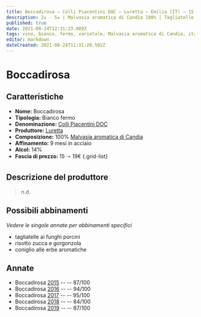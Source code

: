 ```yaml
---
title: Boccadirosa – Colli Piacentini DOC – Luretta – Emilia (IT) – 15 🠒 19€
description: 2★ - 5★ | Malvasia aromatica di Candia 100% | Tagliatelle ai funghi porcini – Risotto zucca e gorgonzola – Coniglio alle erbe aromatiche
published: true
date: 2021-08-24T12:31:23.089Z
tags: vino, bianco, fermo, varietale, Malvasia aromatica di Candia, italia, emilia, tagliatelle ai funghi porcini, risotto zucca e gorgonzola, coniglio alle erbe aromatiche, 15 🠒 19€, 5 stelle
editor: markdown
dateCreated: 2021-08-24T11:31:20.502Z
---
```


# Boccadirosa

## Caratteristiche
- **Nome:** Boccadirosa
- **Tipologia:** Bianco fermo
- **Denominazione:** [Colli Piacentini DOC](/denominazioni/Italia/Emilia/DOC/Colli-Piacentini)
- **Produttore:** [Luretta](/produttori/Italia/Emilia/Luretta) 
- **Composizione:** 100% [Malvasia aromatica di Candia](/vitigni/Italia/bacca-bianca/malvasia-di-candia-aromatica)
- **Affinamento:** 9 mesi in acciaio
- **Alcol:** 14%
- **Fascia di prezzo:** 15 🠒 19€
{.grid-list}

## Descrizione del produttore

> n.d.

## Possibili abbinamenti
*Vedere le singole annate per abbinamenti specifici*

- tagliatelle ai funghi porcini
- risotto zucca e gorgonzola
- coniglio alle erbe aromatiche

## Annate
- Boccadirosa [2015](/vini/Italia/Emilia/Luretta/Boccadirosa/2015) -- <span class="star-3"></span> -- 87/100
- Boccadirosa [2016](/vini/Italia/Emilia/Luretta/Boccadirosa/2016) -- <span class="star-5"></span> -- 94/100
- Boccadirosa [2017](/vini/Italia/Emilia/Luretta/Boccadirosa/2017) -- <span class="star-5"></span> -- 95/100
- Boccadirosa [2018](/vini/Italia/Emilia/Luretta/Boccadirosa/2018) -- <span class="star-2"></span> -- 84/100
- Boccadirosa [2019](/vini/Italia/Emilia/Luretta/Boccadirosa/2019) -- <span class="star-3"></span> -- 87/100

